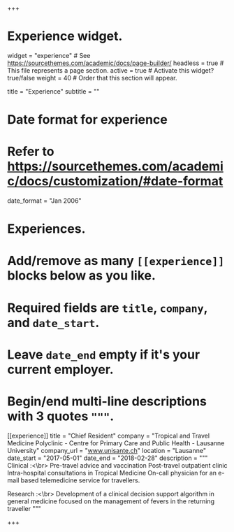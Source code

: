 +++
# Experience widget.
widget = "experience"  # See https://sourcethemes.com/academic/docs/page-builder/
headless = true  # This file represents a page section.
active = true  # Activate this widget? true/false
weight = 40  # Order that this section will appear.

title = "Experience"
subtitle = ""

# Date format for experience
#   Refer to https://sourcethemes.com/academic/docs/customization/#date-format
date_format = "Jan 2006"

# Experiences.
#   Add/remove as many `[[experience]]` blocks below as you like.
#   Required fields are `title`, `company`, and `date_start`.
#   Leave `date_end` empty if it's your current employer.
#   Begin/end multi-line descriptions with 3 quotes `"""`.
[[experience]]
  title = "Chief Resident"
  company = "Tropical and Travel Medicine Polyclinic - Centre for Primary Care and Public Health - Lausanne University"
  company_url = "www.unisante.ch"
  location = "Lausanne"
  date_start = "2017-05-01"
  date_end = "2018-02-28"
  description = """
  Clinical :<\br>
Pre-travel advice and vaccination
Post-travel outpatient clinic
Intra-hospital consultations in Tropical Medicine
On-call physician for an e-mail based telemedicine service for travellers.  

Research :<\br>
Development of a clinical decision support algorithm in general medicine focused on the management
of fevers in the returning traveller
  """


+++
